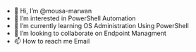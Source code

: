 - 👋 Hi, I’m @mousa-marwan
- 👀 I’m interested in PowerShell Automation
- 🌱 I’m currently learning OS Administration Using PowerShell
- 💞️ I’m looking to collaborate on Endpoint Managment
- 📫 How to reach me Email

<!---
mousa-marwan/mousa-marwan is a ✨ special ✨ repository because its `README.md` (this file) appears on your GitHub profile.
You can click the Preview link to take a look at your changes.
--->
